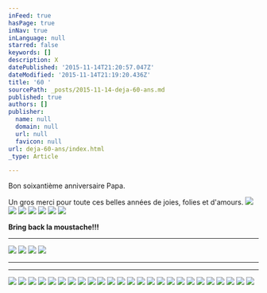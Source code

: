 ```yaml
---
inFeed: true
hasPage: true
inNav: true
inLanguage: null
starred: false
keywords: []
description: X
datePublished: '2015-11-14T21:20:57.047Z'
dateModified: '2015-11-14T21:19:20.436Z'
title: '60 '
sourcePath: _posts/2015-11-14-deja-60-ans.md
published: true
authors: []
publisher:
  name: null
  domain: null
  url: null
  favicon: null
url: deja-60-ans/index.html
_type: Article

---
```

Bon soixantième
anniversaire Papa.

Un gros merci pour
toute ces belles années de joies, folies et d'amours. ![](https://the-grid-user-content.s3-us-west-2.amazonaws.com/e678a7b2-c0ea-4932-9177-e0d67f7f552a.JPG)
![](https://the-grid-user-content.s3-us-west-2.amazonaws.com/f827f31f-abfe-4076-b2c1-f3f581197da4.JPG)
![](https://the-grid-user-content.s3-us-west-2.amazonaws.com/de9acf7d-d2c3-49a6-b799-f8fb2b0a97af.JPG)
![](https://the-grid-user-content.s3-us-west-2.amazonaws.com/6a03f4d8-3af7-4fef-bc3b-bdffd782b448.JPG)
![](https://the-grid-user-content.s3-us-west-2.amazonaws.com/686f9985-c6bd-47d3-96f0-87bd72cb9334.JPG)
![](https://the-grid-user-content.s3-us-west-2.amazonaws.com/9b70cf0d-19cc-40f4-a3f4-927fc1d4bec8.JPG)
![](https://the-grid-user-content.s3-us-west-2.amazonaws.com/0fa79207-5356-40b6-891d-c334aa80ab55.jpg)

**Bring
back la moustache!!!**

****
![](https://the-grid-user-content.s3-us-west-2.amazonaws.com/1515db9d-7504-47b7-9740-67ba33ca84d2.jpg)
![](https://the-grid-user-content.s3-us-west-2.amazonaws.com/dfd23605-0985-4bdf-9daa-1c31030b88be.jpg)
![](https://the-grid-user-content.s3-us-west-2.amazonaws.com/d011df12-653b-4d85-8491-71f7634fdf6c.jpg)
![](https://the-grid-user-content.s3-us-west-2.amazonaws.com/5b57ae3a-7858-4a81-b352-0868c4baaf50.jpg)

****

****
![](https://the-grid-user-content.s3-us-west-2.amazonaws.com/ed53827c-dc46-4cdc-844b-3181cd5c81f0.jpg)
![](https://the-grid-user-content.s3-us-west-2.amazonaws.com/b0eb39c0-6dfc-4695-be77-0af1d5a82453.jpg)
![](https://the-grid-user-content.s3-us-west-2.amazonaws.com/59c49581-d1d6-42aa-b138-d52b54d06c18.jpg)
![](https://the-grid-user-content.s3-us-west-2.amazonaws.com/937aba62-d56c-4ec7-bdf3-9edb5e639067.jpg)
![](https://the-grid-user-content.s3-us-west-2.amazonaws.com/0ff50da7-7043-4105-a519-547f38acc640.jpg)
![](https://the-grid-user-content.s3-us-west-2.amazonaws.com/523e2075-cd88-4f90-9d3e-1a4a1a559242.jpg)
![](https://the-grid-user-content.s3-us-west-2.amazonaws.com/4981b9a5-0242-415f-bcb2-2c1a1fca13a2.jpg)
![](https://the-grid-user-content.s3-us-west-2.amazonaws.com/f9f74140-a075-43f1-85e0-68a1db7c1e9e.jpg)
![](https://the-grid-user-content.s3-us-west-2.amazonaws.com/b3327835-d05e-44a7-86a4-e3b53425947f.jpg)
![](https://the-grid-user-content.s3-us-west-2.amazonaws.com/af67dd6c-d45c-454b-b230-c6b609355ae6.jpg)
![](https://the-grid-user-content.s3-us-west-2.amazonaws.com/8db8a4fe-5f8b-4a8d-8f5e-f288b9ef1be3.png)
![](https://the-grid-user-content.s3-us-west-2.amazonaws.com/1df95ec7-67d7-4995-ab4a-0552574954fa.jpg)
![](https://the-grid-user-content.s3-us-west-2.amazonaws.com/17232b55-4aa3-4bf6-bc70-f305db03bc33.jpg)
![](https://the-grid-user-content.s3-us-west-2.amazonaws.com/239a4484-e49b-45ea-b87d-bef534653f45.jpg)
![](https://the-grid-user-content.s3-us-west-2.amazonaws.com/2e724d44-c757-4188-ba19-786e2750e5f6.JPG)
![](https://the-grid-user-content.s3-us-west-2.amazonaws.com/317367de-bcf6-4f65-8ff9-4f47e30f4a65.JPG)
![](https://the-grid-user-content.s3-us-west-2.amazonaws.com/6529ade8-e9d6-4a58-addb-e8dd1a908e0b.jpg)
![](https://the-grid-user-content.s3-us-west-2.amazonaws.com/e46cf771-7b1d-4460-afdd-b9ff4c299435.jpg)
![](https://the-grid-user-content.s3-us-west-2.amazonaws.com/4cb64f7e-3fef-4e2a-aede-2cc7c0ca2e27.jpg)
![](https://the-grid-user-content.s3-us-west-2.amazonaws.com/8fbee4ac-b919-4174-bbb7-cf086c7decd1.JPG)
![](https://the-grid-user-content.s3-us-west-2.amazonaws.com/bb58a517-e092-41cd-a3cb-7ffe9d72ed65.jpg)
![](https://the-grid-user-content.s3-us-west-2.amazonaws.com/e0a8da0c-a800-4779-8d77-e72d59e09e5a.jpg)
![](https://the-grid-user-content.s3-us-west-2.amazonaws.com/a2f0e671-e154-4dcc-896d-02b8f8f0483d.jpg)
![](https://the-grid-user-content.s3-us-west-2.amazonaws.com/6a0e5579-23af-4c11-bdd4-13fab5042bca.jpg)
![](https://the-grid-user-content.s3-us-west-2.amazonaws.com/2ef243c6-fbce-45a6-a3b5-bdb01db393dd.jpg)
